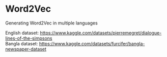 # Word2Vec
Generating Word2Vec in multiple languages

English dataset: https://www.kaggle.com/datasets/pierremegret/dialogue-lines-of-the-simpsons <br>
Bangla dataset: https://www.kaggle.com/datasets/furcifer/bangla-newspaper-dataset
